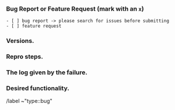 <!--
Please fill out the following information. Thanks!
-->

### Bug Report or Feature Request (mark with an `x`)

```
- [ ] bug report -> please search for issues before submitting
- [ ] feature request
```

### Versions.

<!--
querydsl-elasticsearch version.
-->

### Repro steps.

<!--
Simple steps to reproduce this bug.
Please include: command run, packages added, related code changes.
A link to a sample repo would help too.
-->

### The log given by the failure.

<!-- Normally, this includes a stack trace and some more information. -->

### Desired functionality.

<!--
What would like to see implemented?
What is the use case?
-->

/label ~"type::bug"
